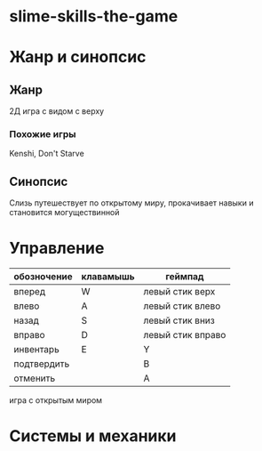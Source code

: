 # slime-skills-the-game

# Жанр и синопсис
## Жанр

2Д игра с видом с верху

### Похожие игры

Kenshi, Don't Starve

## Синопсис

Слизь путешествует по открытому миру, прокачивает навыки и становится могуществинной

# Управление

| обозночение | клавамышь | геймпад |
| --- | --- | --- |
| вперед | W | левый стик верх |
| влево | A | левый стик влево |
| назад | S | левый стик вниз |
| вправо | D | левый стик вправо |
| инвентарь | E | Y |
| подтвердить |  | B |
| отменить |  | A |

игра с открытым миром

# Системы и механики
